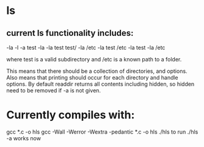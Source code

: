 # ls

## current ls functionality includes:
-la
-l -a
test -la
-la test
test/ -la
/etc -la
test /etc -la
test -la /etc

where test is a valid subdirectory and /etc is a known path to a folder.

This means that there should be a collection of directories, and options.
Also means that printing should occur for each directory and handle options.
By default readdir returns all contents including hidden, so hidden need
to be removed if -a is not given.

# Currently compiles with:
gcc *.c -o hls
gcc -Wall -Werror -Wextra -pedantic *.c -o hls
./hls to run
./hls -a works now
